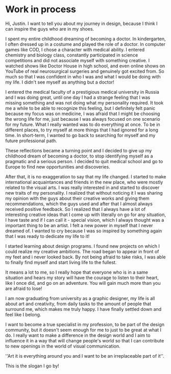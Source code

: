 # Work in process
Hi, Justin. I want to tell you about my journey in design, because I think I can inspire the guys who are in my shoes.

I spent my entire childhood dreaming of becoming a doctor.
In kindergarten, I often dressed up in a costume and played the role of a doctor. 
In computer games like COD, I chose a character with medical ability. 
I entered chemistry and biology class, constantly participated in science competitions and did not associate myself with something creative. 
I watched shows like Doctor House in high school, and even online shows on YouTube of real neurosurgical surgeries and genuinely got excited from. So much so that I was confident in who I was and what I would be doing with my life. I didn't see myself as anything but a doctor!

I entered the medical faculty of a prestigious medical university in Russia and I was doing great, until one day I had a strange feeling that I was missing something and was not doing what my personality required. 
It took me a while to be able to recognize this feeling, but I definitely felt panic because my focus was on medicine, I was afraid that I might be choosing the wrong life for me, just because I was always focused on one scenario for my future. What I really wanted was to do everything at once. To be in different places, to try myself at more things that I had ignored for a long time. In short-term, I wanted to go back to searching for myself and my future professional path.

These reflections became a turning point and I decided to give up my childhood dream of becoming a doctor, to stop identifying myself as a pragmatic and a serious person. I decided to quit medical school and go to Europe to find new opportunities and discoveries. 

After that, it is no exaggeration to say that my life changed. I started to make international acquaintances and friends in the new place, who were mostly related to the visual arts. 
I was really interested in and started to discover new traits of my personality.
I realized that without noticing it I was sharing my opinion with the guys about their creative works and giving them recommendations, which the guys used and after that I almost always received positive feedback. So I realized that I always have a lot of interesting creative ideas that I come up with literally on go for any situation, I have taste and if I can call it - special vision, which I always thought was a important thing to be an artist. I felt a new power in myself that I never dreamed of. I wanted to cry because I was so inspired by something again that I was ready to dedicate my life to it!

I started learning about design programs. I found new projects on which I could realize my creative ambitions. The road began to appear in front of my feet and i never looked back.
By not being afraid to take risks, I was able to finally find myself and start living life to the fullest. 

It means a lot to me, so I really hope that everyone who is in a same situation and hears my story will have the courage to listen to their heart, like I once did, and go on an adventure. You will gain much more than you are afraid to lose!

I am now graduating from university as a graphic designer, my life is all about art and creativity, from daily tasks to the amount of people that surround me, which makes me truly happy. I have finally settled down and feel like I belong.

 I want to become a true specialist in my profession, to be part of the design community, but it doesn't seem enough for me to just to be great at what I do. I really want to make a difference in the design world and I aim to influence it in a way that will change people's world so that I can contribute to new openings in the world of visual communication. 

''Art it is everything around you and I want to be an irreplaceable part of it''. 

This is the slogan I go by!

